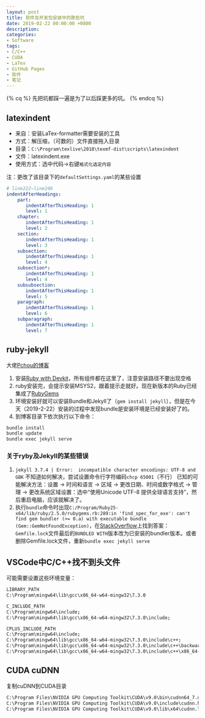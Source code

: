 ```yaml
---
layout: post
title: 软件及开发包安装中的那些坑
date: 2019-02-22 00:00:00 +0800
description: 
categories:
- Software
tags: 
- C/C++
- CUDA
- LaTex
- GitHub Pages
- 软件
- 笔记
---
```


{% cq %} 先把坑都踩一遍是为了以后踩更多的坑。 {% endcq %}

<!-- more -->

## latexindent

+ 来自：安装LaTex-formatter需要安装的工具
+ 方式：解压缩，（可数的）文件直接拖入目录
+ 目录：`C:\Program\texlive\2018\texmf-dist\scripts\latexindent`
+ 文件：latexindent.exe
+ 使用方式：选中代码->右键`格式化选定内容`

注：更改了该目录下的`defaultSettings.yaml`的某些设置

``` yaml
# line222~line246
indentAfterHeadings:
    part:
       indentAfterThisHeading: 1
       level: 1
    chapter: 
       indentAfterThisHeading: 1
       level: 2
    section:
       indentAfterThisHeading: 1
       level: 3
    subsection:
       indentAfterThisHeading: 1
       level: 4
    subsection*:
       indentAfterThisHeading: 1
       level: 4
    subsubsection:
       indentAfterThisHeading: 1
       level: 5
    paragraph:
       indentAfterThisHeading: 1
       level: 6
    subparagraph:
       indentAfterThisHeading: 1
       level: 7
```

## ruby-jekyll

大佬[Pchou的博客](http://www.pchou.info/ssgithubPage/2014-07-04-build-github-blog-page-08.html)

1. 安装[Ruby with Devkit](https://rubyinstaller.org/downloads/)，所有组件都在这里了，注意安装路径不要出现空格
2. ruby安装完，会提示安装MSYS2，跟着提示走就好。现在新版本的Ruby已经集成了[RubyGems]([RubyGems](https://rubygems.org/pages/download))
3. 环境安装好就可以安装Bundle和Jekyll了（`gem install jekyll`），但是在今天（2019-2-22）安装的过程中发现bundle是安装环境是已经安装好了的。
4. 到博客目录下依次执行以下命令：
``` bash
bundle install
bundle update
bundle exec jekyll serve
```

### 关于ryby及Jekyll的某些错误

1. `jekyll 3.7.4 | Error:  incompatible character encodings: UTF-8 and GBK`
不知道如何解决，尝试设置命令行字符编码`chcp 65001`（不行）
已知的可能解决方法：设置 -> 时间和语言 -> 区域 -> 更改日期、时间或数字格式 -> 管理 -> 更改系统区域设置：选中“使用Unicode UTF-8 提供全球语言支持”，然后重启电脑，应该就解决了。
2. 执行`bundle`命令时出现`C:/Program/Ruby25-x64/lib/ruby/2.5.0/rubygems.rb:289:in 'find_spec_for_exe': can't find gem bundler (>= 0.a) with executable bundle (Gem::GemNotFoundException)`，在[StackOverflow](https://stackoverflow.com/questions/47026174/find-spec-for-exe-cant-find-gem-bundler-0-a-gemgemnotfoundexception)上找到答案：`Gemfile.lock`文件最后的`BUNDLED WITH`版本改为已安装的bundler版本。或者删除Gemfile.lock文件，重新`bundle exec jekyll serve`

## VSCode中C/C++找不到头文件

可能需要设置这些环境变量：

```bash
LIBRARY_PATH
C:\Program\mingw64\lib\gcc\x86_64-w64-mingw32\7.3.0

C_INCLUDE_PATH
C:\Program\mingw64\include;
C:\Program\mingw64\lib\gcc\x86_64-w64-mingw32\7.3.0\include;

CPLUS_INCLUDE_PATH
C:\Program\mingw64\include;
C:\Program\mingw64\lib\gcc\x86_64-w64-mingw32\7.3.0\include\c++;
C:\Program\mingw64\lib\gcc\x86_64-w64-mingw32\7.3.0\include\c++\backward;
C:\Program\mingw64\lib\gcc\x86_64-w64-mingw32\7.3.0\include\c++\x86_64-w64-mingw32;
```

## CUDA cuDNN

复制cuDNN到CUDA目录

``` cmd
C:\Program Files\NVIDIA GPU Computing Toolkit\CUDA\v9.0\bin\cudnn64_7.dll
C:\Program Files\NVIDIA GPU Computing Toolkit\CUDA\v9.0\include\cudnn.h
C:\Program Files\NVIDIA GPU Computing Toolkit\CUDA\v9.0\lib\x64\cudnn.lib
```

